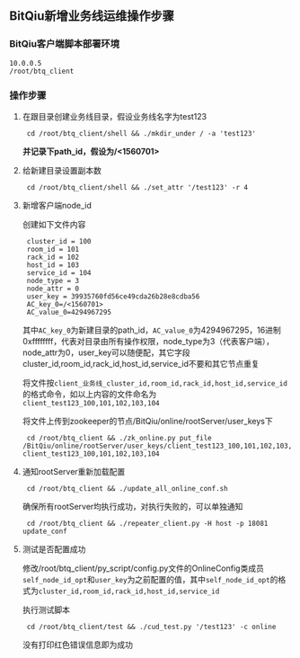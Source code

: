 ## BitQiu新增业务线运维操作步骤

### BitQiu客户端脚本部署环境

    10.0.0.5
    /root/btq_client

### 操作步骤

1. 在跟目录创建业务线目录，假设业务线名字为test123

        cd /root/btq_client/shell && ./mkdir_under / -a 'test123'
        
    **并记录下path_id，假设为/<1560701>**
        
2. 给新建目录设置副本数
    
        cd /root/btq_client/shell && ./set_attr '/test123' -r 4
        
3. 新增客户端node_id

    创建如下文件内容
    
        cluster_id = 100
        room_id = 101
        rack_id = 102
        host_id = 103
        service_id = 104
        node_type = 3
        node_attr = 0
        user_key = 39935760fd56ce49cda26b28e8cdba56
        AC_key_0=/<1560701>
        AC_value_0=4294967295
        
    其中`AC_key_0`为新建目录的path\_id，`AC_value_0`为4294967295，16进制0xffffffff，代表对目录由所有操作权限，node\_type为3（代表客户端），node\_attr为0，user_key可以随便配，其它字段cluster\_id,room\_id,rack\_id,host\_id,service\_id不要和其它节点重复
    
    将文件按`client_业务线_cluster_id,room_id,rack_id,host_id,service_id`的格式命令，如以上内容的文件命名为`client_test123_100,101,102,103,104`
    
    将文件上传到zookeeper的节点/BitQiu/online/rootServer/user_keys下
    
        cd /root/btq_client && ./zk_online.py put_file /BitQiu/online/rootServer/user_keys/client_test123_100,101,102,103,104 client_test123_100,101,102,103,104
        
4. 通知rootServer重新加载配置

        cd /root/btq_client && ./update_all_online_conf.sh
        
    确保所有rootServer均执行成功，对执行失败的，可以单独通知
    
        cd /root/btq_client && ./repeater_client.py -H host -p 18081 update_conf
        
5. 测试是否配置成功
    
    修改/root/btq\_client/py\_script/config.py文件的OnlineConfig类成员`self_node_id_opt`和`user_key`为之前配置的值，其中`self_node_id_opt`的格式为`cluster_id,room_id,rack_id,host_id,service_id`
    
    执行测试脚本
    
        cd /root/btq_client/test && ./cud_test.py '/test123' -c online
        
    没有打印红色错误信息即为成功
        
        
        